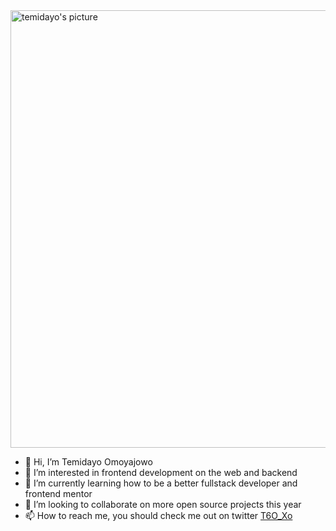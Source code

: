 <img src="https://github.com/temideewan/temideewan/assets/47003850/cb1734d8-0e3a-4d65-af1b-e0912c101034" alt="temidayo's picture" width=700 height=700 />

- 👋 Hi, I’m Temidayo Omoyajowo
- 👀 I’m interested in frontend development on the web and backend
- 🌱 I’m currently learning how to be a better fullstack
 developer and frontend mentor
- 💞️ I’m looking to collaborate on more open source projects this year
- 📫 How to reach me, you should check me out on twitter [T6O_Xo](https://mobile.twitter.com/T6O_Xo)
<!---
temideewan/temideewan is a ✨ special ✨ repository because its `README.md` (this file) appears on your GitHub profile.
You can click the Preview link to take a look at your changes.
--->
